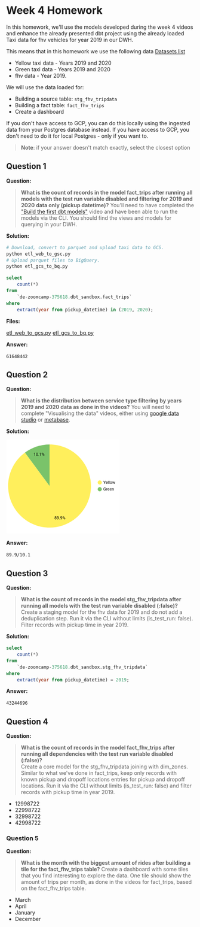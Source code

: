 # Week 4 Homework

In this homework, we'll use the models developed during the week 4 videos and enhance the already presented dbt project using the already loaded Taxi data for fhv vehicles for year 2019 in our DWH.

This means that in this homework we use the following data [Datasets list](https://github.com/DataTalksClub/nyc-tlc-data/)

* Yellow taxi data - Years 2019 and 2020
* Green taxi data - Years 2019 and 2020
* fhv data - Year 2019.

We will use the data loaded for:

* Building a source table: `stg_fhv_tripdata`
* Building a fact table: `fact_fhv_trips`
* Create a dashboard

If you don't have access to GCP, you can do this locally using the ingested data from your Postgres database
instead. If you have access to GCP, you don't need to do it for local Postgres -
only if you want to.

> **Note**: if your answer doesn't match exactly, select the closest option

## Question 1

**Question:**

>**What is the count of records in the model fact_trips after running all models with the test run variable disabled and filtering for 2019 and 2020 data only (pickup datetime)?**
>You'll need to have completed the ["Build the first dbt models"](https://www.youtube.com/watch?v=UVI30Vxzd6c) video and have been able to run the models via the CLI.
>You should find the views and models for querying in your DWH.

**Solution:**

```bash
# Download, convert to parquet and upload taxi data to GCS.
python etl_web_to_gsc.py
# Upload parquet files to BigQuery.
python etl_gcs_to_bq.py
```

```sql
select
    count(*)
from
    `de-zoomcamp-375618.dbt_sandbox.fact_trips`
where
    extract(year from pickup_datetime) in (2019, 2020);
```

**Files:**

[etl_web_to_gcs.py](etl_web_to_gcs.py)
[etl_gcs_to_bq.py](etl_gcs_to_bq.py)

**Answer:**

`61648442`

## Question 2

**Question:**

>**What is the distribution between service type filtering by years 2019 and 2020 data as done in the videos?**
>You will need to complete "Visualising the data" videos, either using [google data studio](https://www.youtube.com/watch?v=39nLTs74A3E) or [metabase](https://www.youtube.com/watch?v=BnLkrA7a6gM).

**Solution:**

![service_type_distribution.png](images/service_type_distribution.png)

**Answer:**

`89.9/10.1`

## Question 3

**Question:**

>**What is the count of records in the model stg_fhv_tripdata after running all models with the test run variable disabled (:false)?**  
>Create a staging model for the fhv data for 2019 and do not add a deduplication step. Run it via the CLI without limits (is_test_run: false).
>Filter records with pickup time in year 2019.

**Solution:**

```sql
select
    count(*)
from
    `de-zoomcamp-375618.dbt_sandbox.stg_fhv_tripdata`
where
    extract(year from pickup_datetime) = 2019;
```

**Answer:**

`43244696`

## Question 4

**Question:**

>**What is the count of records in the model fact_fhv_trips after running all dependencies with the test run variable disabled (:false)?**  
>Create a core model for the stg_fhv_tripdata joining with dim_zones.
>Similar to what we've done in fact_trips, keep only records with known pickup and dropoff locations entries for pickup and dropoff locations.
>Run it via the CLI without limits (is_test_run: false) and filter records with pickup time in year 2019.

* 12998722
* 22998722
* 32998722
* 42998722

### Question 5

**Question:**

>**What is the month with the biggest amount of rides after building a tile for the fact_fhv_trips table?**
>Create a dashboard with some tiles that you find interesting to explore the data. One tile should show the amount of trips per month, as done in the videos for fact_trips, based on the fact_fhv_trips table.

* March
* April
* January
* December
